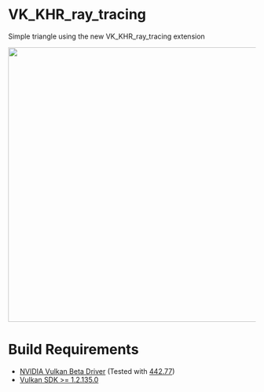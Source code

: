 # VK_KHR_ray_tracing
Simple triangle using the new VK_KHR_ray_tracing extension

<img src="https://i.imgur.com/T97yoVX.png" width="558"/>

# Build Requirements
 - [NVIDIA Vulkan Beta Driver](https://developer.nvidia.com/vulkan-driver) (Tested with [442.77](https://developer.nvidia.com/vulkan-beta-44277-windows-10))
 - [Vulkan SDK >= 1.2.135.0](https://vulkan.lunarg.com/sdk/home)
